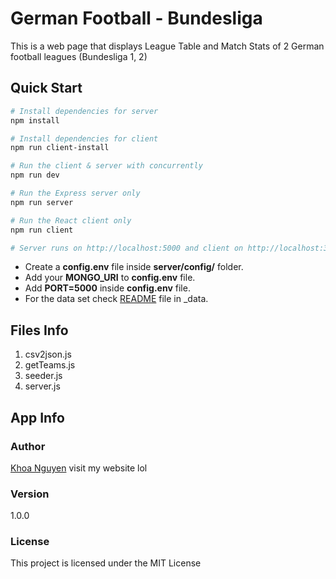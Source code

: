 # German Football - Bundesliga
This is a web page that displays League Table and Match Stats of 2 German football leagues (Bundesliga 1, 2)

## Quick Start
```bash
# Install dependencies for server
npm install

# Install dependencies for client
npm run client-install

# Run the client & server with concurrently
npm run dev

# Run the Express server only
npm run server

# Run the React client only
npm run client

# Server runs on http://localhost:5000 and client on http://localhost:3000
```
- Create a **config.env** file inside **server/config/** folder.
- Add your **MONGO_URI** to **config.env** file.
- Add **PORT=5000** inside **config.env** file.
- For the data set check [README](server/_data) file in _data.

## Files Info
1. csv2json.js
2. getTeams.js
3. seeder.js
4. server.js

## App Info
### Author
[Khoa Nguyen](https://henrykhoanguyen.github.io/)
visit my website lol

### Version
1.0.0

### License
This project is licensed under the MIT License